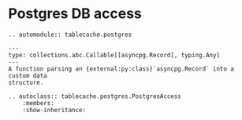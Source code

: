 # Postgres DB access

```{eval-rst}
.. automodule:: tablecache.postgres
```

```{py:data} RecordParser
---
type: collections.abc.Callable[[asyncpg.Record], typing.Any]
---
A function parsing an {external:py:class}`asyncpg.Record` into a custom data
structure.
```

```{eval-rst}
.. autoclass:: tablecache.postgres.PostgresAccess
    :members:
    :show-inheritance:
```
